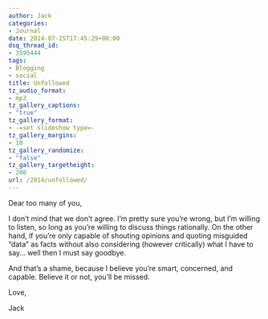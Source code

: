 ```yaml
---
author: Jack
categories:
- Journal
date: 2014-07-25T17:45:29+00:00
dsq_thread_id:
- 3595444
tags:
- Blogging
- social
title: Unfollowed
tz_audio_format:
- mp3
tz_gallery_captions:
- "true"
tz_gallery_format:
- -=set slideshow type=-
tz_gallery_margins:
- 10
tz_gallery_randomize:
- "false"
tz_gallery_targetheight:
- 200
url: /2014/unfollowed/
---
```


Dear too many of you,

I don’t mind that we don’t agree. I’m pretty sure you’re wrong, but I’m willing to listen, so long as you’re willing to discuss things rationally. On the other hand, if you’re only capable of shouting opinions and quoting misguided “data” as facts without also considering (however critically) what I have to say… well then I must say goodbye.

And that’s a shame, because I believe you’re smart, concerned, and capable. Believe it or not, you’ll be missed.

Love,

Jack